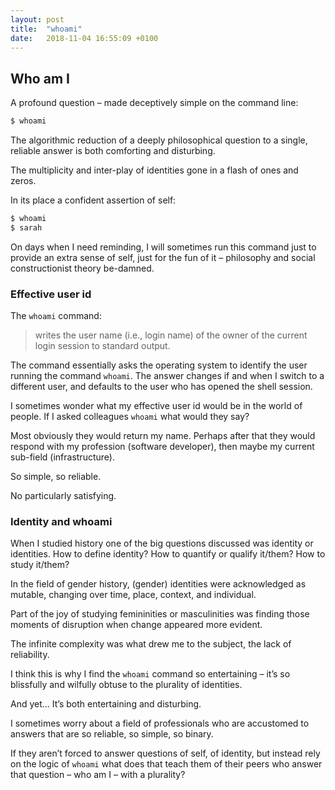 ```yaml
---
layout: post
title:  "whoami"
date:   2018-11-04 16:55:09 +0100
---
```


## Who am I

A profound question – made deceptively simple on the command line:

```bash
$ whoami
```

The algorithmic reduction of a deeply philosophical question to a single, reliable answer is both comforting and disturbing.

The multiplicity and inter-play of identities gone in a flash of ones and zeros.

In its place a confident assertion of self:

```bash
$ whoami
$ sarah
```

On days when I need reminding, I will sometimes run this command just to provide an extra sense of self, just for the fun of it – philosophy and social constructionist theory be-damned.
### Effective user id

The `whoami` command:

> writes the user name (i.e., login name) of the owner of the current login session to standard output.

The command essentially asks the operating system to identify the user running the command `whoami`. The answer changes if and when I switch to a different user, and defaults to the user who has opened the shell session.

I sometimes wonder what my effective user id would be in the world of people. If I asked colleagues `whoami` what would they say?

Most obviously they would return my name. Perhaps after that they would respond with my profession (software developer), then maybe my current sub-field (infrastructure).

So simple, so reliable.

No particularly satisfying.

### Identity and whoami

When I studied history one of the big questions discussed was identity or identities. How to define identity? How to quantify or qualify it/them? How to study it/them?

In the field of gender history, (gender) identities were acknowledged as mutable, changing over time, place, context, and individual.

Part of the joy of studying femininities or masculinities was finding those moments of disruption when change appeared more evident.

The infinite complexity was what drew me to the subject, the lack of reliability.

I think this is why I find the `whoami` command so entertaining – it’s so blissfully and wilfully obtuse to the plurality of identities.

And yet...
It’s both entertaining and disturbing.

I sometimes worry about a field of professionals who are accustomed to answers that are so reliable, so simple, so binary.

If they aren’t forced to answer questions of self, of identity, but instead rely on the logic of `whoami` what does that teach them of their peers who answer that question – who am I – with a plurality?

